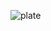 ![plate](https://github.com/cosmosalad/Gear60/assets/45204109/8b7c9b36-d260-4d7b-9d28-f290d28353d5)
